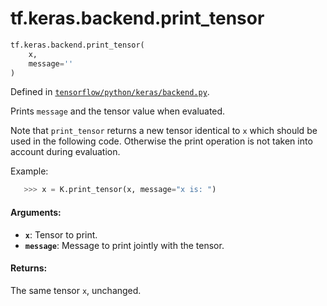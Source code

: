 <div itemscope itemtype="http://developers.google.com/ReferenceObject">
<meta itemprop="name" content="tf.keras.backend.print_tensor" />
<meta itemprop="path" content="Stable" />
</div>

# tf.keras.backend.print_tensor

``` python
tf.keras.backend.print_tensor(
    x,
    message=''
)
```



Defined in [`tensorflow/python/keras/backend.py`](/code/stable/tensorflow/python/keras/backend.py).

Prints `message` and the tensor value when evaluated.

Note that `print_tensor` returns a new tensor identical to `x`
which should be used in the following code. Otherwise the
print operation is not taken into account during evaluation.

Example:

```python
   >>> x = K.print_tensor(x, message="x is: ")
```

#### Arguments:

* <b>`x`</b>: Tensor to print.
* <b>`message`</b>: Message to print jointly with the tensor.


#### Returns:

The same tensor `x`, unchanged.